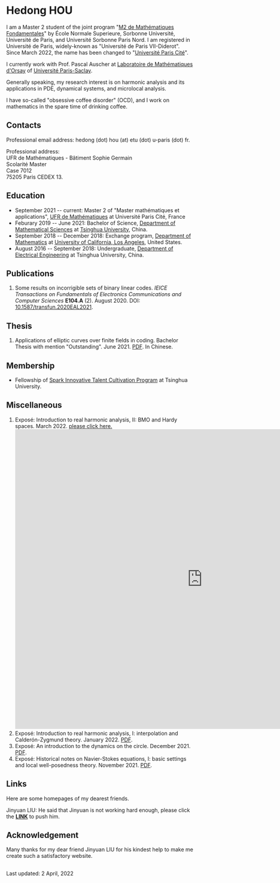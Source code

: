 # Hedong HOU

I am a Master 2 student of the joint program "[M2 de Mathématiques Fondamentales](https://master-math-fonda.imj-prg.fr/index.php)" by École Normale Superieure, Sorbonne Université, Université de Paris, and Université Sorbonne Paris Nord. I am registered in Université de Paris, widely-known as "Université de Paris VII-Diderot". Since March 2022, the name has been changed to "[Université Paris Cité](https://u-paris.fr)". 

I currently work with Prof. Pascal Auscher at [Laboratoire de Mathématiques d'Orsay](https://www.imo.universite-paris-saclay.fr/en/) of [Université Paris-Saclay](https://www.universite-paris-saclay.fr/en). 

Generally speaking, my research interest is on harmonic analysis and its applications in PDE, dynamical systems, and microlocal analysis.

I have so-called "obsessive coffee disorder" (OCD), and I work on mathematics in the spare time of drinking coffee.

## Contacts

Professional email address: hedong (dot) hou (at) etu (dot) u-paris (dot) fr.

Professional address:\
UFR de Mathématiques - Bâtiment Sophie Germain\
Scolarité Master\
Case 7012\
75205 Paris CEDEX 13.

## Education

* September 2021 -- current: Master 2 of "Master mathématiques et applications", [UFR de Mathématiques](https://www.math.univ-paris-diderot.fr/) at Université Paris Cité, France
* Feburary 2019 -- June 2021: Bachelor of Science, [Department of Mathematical Sciences](https://www.math.tsinghua.edu.cn/) at [Tsinghua University](https://www.tsinghua.edu.cn/), China.
* September 2018 -- December 2018: Exchange program, [Department of Mathematics](https://ww3.math.ucla.edu/) at [University of California, Los Angeles](https://www.ucla.edu/), United States.
* August 2016 -- September 2018: Undergraduate, [Department of Electrical Engineering](https://www.eea.tsinghua.edu.cn/) at Tsinghua University, China.

## Publications

1. Some results on incorrigible sets of binary linear codes. _IEICE Transactions on Fundamentals of Electronics Communications and Computer Sciences_ **E104.A** (2). August 2020. DOI: [10.1587/transfun.2020EAL2021](http://dx.doi.org/10.1587/transfun.2020EAL2021).
 
## Thesis

1. Applications of elliptic curves over finite fields in coding. Bachelor Thesis with mention "Outstanding". June 2021. [PDF](</bachelorthesis>). In Chinese.

## Membership

* Fellowship of [Spark Innovative Talent Cultivation Program](http://www.tuef.tsinghua.edu.cn/column/sp1) at Tsinghua University.

## Miscellaneous

<misintrohaI href="pdfs/Ben_An_Introduction_to_the_Dynamics_on_the_Circle.pdf" target="_blank"></misintrohaI>
<misNS href="pdfs/Ben_Historical_Notes_on_Navier_Stokes_Equations.pdf" target="_blank"></misNS>
<misPoincarerot href="pdfs/Ben_An_Introduction_to_the_Dynamics_on_the_Circle.pdf" target="_blank"></misPoincarerot>

1. Exposé: Introduction to real harmonic analysis, II: BMO and Hardy spaces. March 2022. <a href="https://benahou.github.io/pdfs/Ben_Introduction_to_Real_Harmonic_Analysis__II.pdf" target="_blank">please click here.</a> <embed src="https://my.github.io/my.pdf" width="1000px" height="800px" />
1. Exposé: Introduction to real harmonic analysis, I: interpolation and Calderón-Zygmund theory. January 2022. [PDF](/misintrohaI).
1. Exposé: An introduction to the dynamics on the circle. December 2021. [PDF](/misNS).
1. Exposé: Historical notes on Navier-Stokes equations, I: basic settings and local well-posedness theory. November 2021. [PDF](/misPoincarerot).

## Links

Here are some homepages of my dearest friends.

Jinyuan LIU: He said that Jinyuan is not working hard enough, please click the [**LINK**](https://liu-jinyuan.github.io/) to push him.

## Acknowledgement

Many thanks for my dear friend Jinyuan LIU for his kindest help to make me create such a satisfactory website.

##

Last updated: 2 April, 2022
